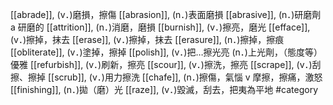 [[abrade]], (v．)磨損，擦傷 
[[abrasion]], (n．)表面磨損 
[[abrasive]], (n．)研磨劑 a 研磨的 
[[attrition]], (n．)消磨，磨損 
[[burnish]], (v．)擦亮，磨光 
[[efface]], (v．)擦掉，抹去 
[[erase]], (v．)擦掉，抹去 
[[erasure]], (n．)擦掉，擦痕 
[[obliterate]], (v．)塗掉，擦掉 
[[polish]], (v．)把…擦光亮 (n．)上光劑，（態度等）優雅 
[[refurbish]], (v．)刷新，擦亮 
[[scour]], (v．)擦洗，擦亮 
[[scrape]], (v．)刮擦、擦掉 
[[scrub]], (v．)用力擦洗 
[[chafe]], (n．)擦傷，氣惱 v 摩擦，擦痛，激怒 
[[finishing]], (n．)拋（磨）光 
[[raze]], (v．)毀滅，刮去，把夷為平地 
#category
